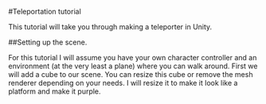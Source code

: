 #Teleportation tutorial

This tutorial will take you through making a teleporter in Unity.

##Setting up the scene.

For this tutorial I will assume you have your own character controller and an environment (at the very least a plane) where you can walk around.
First we will add a cube to our scene. You can resize this cube or remove the mesh renderer depending on your needs. I will resize it to make it look like a platform and make it purple.

